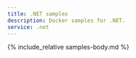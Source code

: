 ```yaml
---
title: .NET samples
description: Docker samples for .NET.
service: .net
---
```


{% include_relative samples-body.md %}